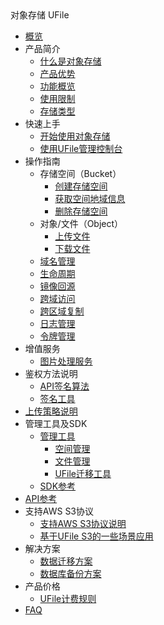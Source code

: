 <div class="sidebar_title icon__ufile"> 对象存储 UFile</div>

* [概览](/ufile/README)
* 产品简介
    * [什么是对象存储](/ufile/introduction/concept)
    * [产品优势](/ufile/introduction/advantages)
    * [功能概览](/ufile/introduction/functions)
    * [使用限制](/ufile/introduction/limit)
    * [存储类型](/ufile/introduction/storage_type)
* 快速上手
    * [开始使用对象存储](/ufile/quick/quick_start)
    * [使用UFile管理控制台](/ufile/quick/console)
* 操作指南
    * 存储空间（Bucket）
        * [创建存储空间](/ufile/guide/bucket/devguide)
        * [获取空间地域信息](/ufile/guide/bucket/describe)
        * [删除存储空间](/ufile/guide/bucket/delete)
    * 对象/文件（Object）
        * [上传文件](/ufile/guide/file/put)
        * [下载文件](/ufile/guide/file/download)
    * [域名管理](/ufile/guide/domain)
    * [生命周期](/ufile/guide/lifecycle)
    * [镜像回源](/ufile/guide/mirror)
    * [跨域访问](/ufile/guide/cors)
    * [跨区域复制](/ufile/guide/multisite)
    * [日志管理](/ufile/guide/logging)
    * [令牌管理](/ufile/guide/token)
* 增值服务
    * [图片处理服务](/ufile/service/pic)
* 鉴权方法说明
    * [API签名算法](/ufile/api/authorization)
    * [签名工具](/ufile/api/authorization-tool)
* [上传策略说明](/ufile/putpolicy)
* 管理工具及SDK
    * [管理工具](/ufile/tools/introduction)
        * [空间管理](/ufile/tools/tools/tools_bcket)
        * [文件管理](/ufile/tools/tools/tools_file)
        * [UFile迁移工具](/ufile/tools/tools/ufile_import)
    * [SDK参考](/ufile/tools/sdk)
* [API参考](/ufile/api_reference)
* 支持AWS S3协议
    * [支持AWS S3协议说明](/ufile/s3/s3_introduction)
    * [基于UFile S3的一些场景应用](/ufile/s3/s3_application)
* 解决方案
    * [数据迁移方案](/ufile/solutions/remove)
    * [数据库备份方案](/ufile/solutions/backup)
* 产品价格
    * [UFile计费规则](/ufile/bill/new)
* [FAQ](/ufile/faq)
    